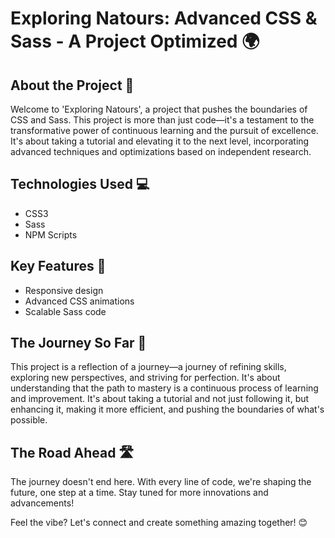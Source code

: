 # Exploring Natours: Advanced CSS & Sass - A Project Optimized 🌍

## About the Project 🚀
Welcome to 'Exploring Natours', a project that pushes the boundaries of CSS and Sass. This project is more than just code—it's a testament to the transformative power of continuous learning and the pursuit of excellence. It's about taking a tutorial and elevating it to the next level, incorporating advanced techniques and optimizations based on independent research.

## Technologies Used 💻
- CSS3
- Sass
- NPM Scripts

## Key Features 🌟
- Responsive design
- Advanced CSS animations
- Scalable Sass code

## The Journey So Far 🧭
This project is a reflection of a journey—a journey of refining skills, exploring new perspectives, and striving for perfection. It's about understanding that the path to mastery is a continuous process of learning and improvement. It's about taking a tutorial and not just following it, but enhancing it, making it more efficient, and pushing the boundaries of what's possible.

## The Road Ahead 🛣️
The journey doesn't end here. With every line of code, we're shaping the future, one step at a time. Stay tuned for more innovations and advancements!

Feel the vibe? Let's connect and create something amazing together! 😊
